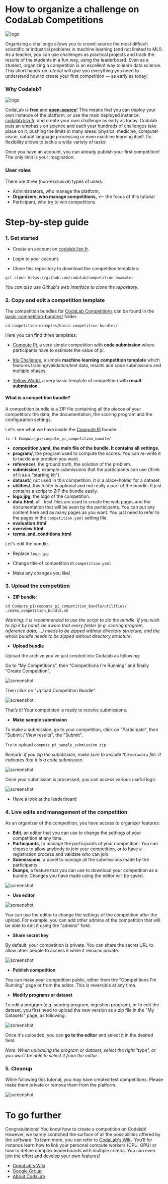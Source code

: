 # How to organize a challenge on CodaLab Competitions

![logo](tutorial_images/podium.png)

Organizing a challenge allows you to crowd-source the most difficult scientific or industrial problems in machine learning (and not limited to ML!).
As a teacher, you can use challenges as practical projects and track the results of the students in a fun way, using the leaderboard.
Even as a student, organizing a competition is an excellent way to learn data science.
This short hands-on tutorial will give you everything you need to understand how to create your first competition — as early as today!


### Why Codalab?

![logo](tutorial_images/codalab_logo.png)

CodaLab is **free** and **[open-source](https://github.com/codalab/codalab-competitions)**!
This means that you can deploy your own instance of the platform, or use the main deployed instance, [codalab.lisn.fr](https://codalab.lisn.fr/), and create your own challenge as early as today.
Codalab puts an emphasis on science and each year hundreds of challenges take place on it, pushing the limits in many areas: physics, medicine, computer vision, natural language processing or even machine learning itself. 
Its flexibility allows to tackle a wide variety of tasks!

Once you have an account, you can already publish your first competition! The only limit is your imagination.


### User roles

There are three (non-exclusive) types of users:

* Administrators, who manage the platform,
* **Organizers, who manage competitions,** <-- the focus of this tutorial
* Participant, who try to win competitions.



# Step-by-step guide


### 1. Get started

* Create an account on [codalab.lisn.fr](https://codalab.lisn.fr/).

* Login to your account.

* Clone this repository to download the competition templates:

```
git clone https://github.com/codalab/competition-examples
```

_You can also use Github's web interface to clone the repository._


### 2. Copy and edit a competition template

The competition bundles for [CodaLab Competitions](https://github.com/codalab/codalab-competitions) can be found in the [basic-competition-bundles/](basic-competition-bundles/) folder.

```
cd competition-examples/basic-competition-bundles/
```

Here you can find three templates:

* [Compute Pi](basic-competition-bundles/Compute_pi), a very simple competition with **code submission** where participants have to estimate the value of pi.

* [Iris Challenge](basic-competition-bundles/Iris), a simple **machine learning competition template** which features training/validation/test data, results and code submissions and multiple phases.

* [Yellow World](basic-competition-bundles/Yellow_world), a very basic template of competition with **result submission**.


#### What is a competition bundle?

A competition bundle is a ZIP file containing all the pieces of your competition: the data, the documentation, the scoring program and the configuration settings.

Let's see what we have inside the [Compute Pi](basic-competition-bundles/Compute_pi) bundle:

```
ls -1 Compute_pi/compute_pi_competition_bundle/
```

* **competition.yaml, the main file of the bundle. It contains all settings.**
* **program/**, the program used to compute the scores. You can re-write it to tackle any problem you want.
* **reference/**, the ground truth, the solution of the problem.
* **submission/**, example submissions that the participants can use (think of it as a "starting kit").
* **dataset/**, not used in this competition. It is a place-holder for a dataset.
* **utilities/**, this folder is optional and not really a part of the bundle. It just contains a script to ZIP the bundle easily.
* **logo.jpg**, the logo of the competition.
* **data.html**, all `.html` files are used to create the web pages and the documentation that will be seen by the participants. You can put any content here and as many pages as you want. You just need to refer to the pages in the `competition.yaml` setting file.
* **evaluation.html**
* **overview.html**
* **terms_and_conditions.html**


Let's edit the bundle.

* Replace `logo.jpg`

* Change title of competition in `competition.yaml`

* Make any changes you like!



### 3. Upload the competition

* **ZIP bundle**:

```
cd Compute_pi/compute_pi_competition_bundle/utilities/
./make_competition_bundle.sh
```

_Warning: it is recommended to use the script to zip the bundle. If you wish to zip it by hand, be aware that every folder (e.g. scoring program, reference data, ...) needs to be zipped without directory structure, and the whole bundle needs to be zipped without directory structure._


* **Upload bundle**

Upload the archive you've just created into Codalab as following:

Go to “My Competitions”, then “Competitions I’m Running” and finally “Create Competition”.

![screenshot](tutorial_images/upload_screenshot_1.png)

Then click on "Upload Competition Bundle".

![screenshot](tutorial_images/upload_screenshot_2.png)

That’s it! Your competition is ready to receive submissions.


* **Make sample submission**

To make a submission, go to your competition, click on "Participate", then "Submit / View results", the "Submit".

Try to upload `compute_pi_sample_submission.zip`.

_Remark: if you zip the submission, make sure to include the `metadata` file. It indicates that it is a code submission._

![screenshot](tutorial_images/submission_screenshot_1.png)

Once your submission is processed, you can access various useful logs:

![screenshot](tutorial_images/submission_screenshot_2.png)


* Have a look at the leaderboard



### 4. Live edits and management of the competition

As an organizer of the competition, you have access to organizer features:

* **Edit**, an editor that you can use to change the settings of your competition at any time.
* **Participants**, to manage the participants of your competition. You can choose to allow anybody to join your competition, or to have a registration process and validate who can join.
* **Submissions**, a panel to manage all the submissions made by the participants.
* **Dumps**, a feature that you can use to download your competition as a bundle. Changes you have made using the editor will be saved.


![screenshot](tutorial_images/admin_screenshot.png)



* **Use editor**

![screenshot](tutorial_images/editor_screenshot_1.png)

You can use the editor to change the settings of the competition after the upload.
For example, you can add other admins of the competition that will be able to edit it using the "admins" field.

* **Share secret key**

By default, your competition is private. You can share the secret URL to allow other people to access it while it remains private.

![screenshot](tutorial_images/secret_screenshot.png)


* **Publish competition**

You can make your competition public, either from the "Competitions I'm Running" page or from the editor. This is reversible at any time.


* **Modify programs or dataset**

To edit a program (e.g. scoring program, ingestion program), or to edit the dataset, you first need to upload the new version as a zip file in the "My Datasets" page, as following:

![screenshot](tutorial_images/datasets_screenshot.png)

Once it's uploaded, you can **go to the editor** and select it in the desired field.

_Note: When uploading the program or dataset, select the right "type", or you won't be able to select it from the editor._


### 5. Cleanup

While following this tutorial, you may have created test competitions.
Please make them private or remove them from the platform.

![screenshot](tutorial_images/cleanup_screenshot.png)


# To go further

Congratulations! You know how to create a competition on Codalab! However, we barely scratched the surface of all the possibilities offered by the software. To learn more, you can refer to [CodaLab's Wiki](https://github.com/codalab/codalab-competitions/wiki). You’ll for instance learn how to link your personal compute workers (CPU, GPU) or how to define complex leaderboards with multiple criteria. You can even join the effort and develop your own features!

* [CodaLab's Wiki](https://github.com/codalab/codalab-competitions/wiki)
* [Google Group](https://groups.google.com/forum/#!forum/codalab-competitions)
* [About CodaLab](https://codalab.lisn.upsaclay.fr/highlights)


